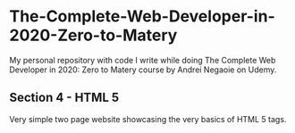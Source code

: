 # The-Complete-Web-Developer-in-2020-Zero-to-Matery
My personal repository with code I write while doing The Complete Web Developer in 2020: Zero to Matery course by Andrei Negaoie on Udemy.

## Section 4 - HTML 5
Very simple two page website showcasing the very basics of HTML 5 tags.

